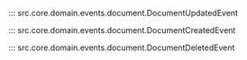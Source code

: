 ::: src.core.domain.events.document.DocumentUpdatedEvent

::: src.core.domain.events.document.DocumentCreatedEvent

::: src.core.domain.events.document.DocumentDeletedEvent
